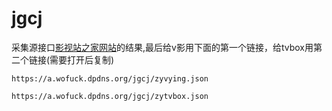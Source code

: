 # jgcj
采集源接口[影视站之家网站](https://www.yszzq.com/tags/xmlcjjk/)的结果,最后给v影用下面的第一个链接，给tvbox用第二个链接(需要打开后复制)
```
https://a.wofuck.dpdns.org/jgcj/zyvying.json
```
```
https://a.wofuck.dpdns.org/jgcj/zytvbox.json
```

